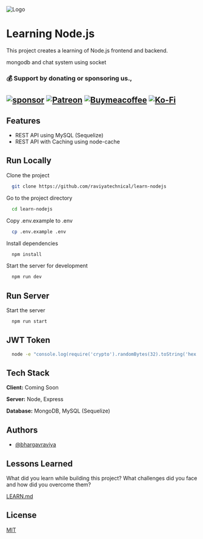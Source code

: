 ![Logo](https://nodejs.org/static/images/logo.svg)

# Learning Node.js

This project creates a learning of Node.js frontend and backend.

mongodb and chat system using socket

### 💰 Support by donating or sponsoring us.,
 
 [![sponsor](https://img.shields.io/badge/sponsor-30363D?style=for-the-badge&logo=GitHub-Sponsors&logoColor=#white)](https://github.com/sponsors/bhargavraviya) [![Patreon](https://img.shields.io/badge/Patreon-F96854?style=for-the-badge&logo=patreon&logoColor=white)](https://www.patreon.com/raviyatechnical/membership) [![Buymeacoffee](https://img.shields.io/badge/Buy_Me_A_Coffee-FFDD00?style=for-the-badge&logo=buy-me-a-coffee&logoColor=black)](https://www.buymeacoffee.com/raviyatechnical) [![Ko-Fi](https://img.shields.io/badge/Ko--fi-F16061?style=for-the-badge&logo=ko-fi&logoColor=white)](https://ko-fi.com/raviyatechnical)
-----

## Features

- REST API using MySQL (Sequelize)
- REST API with Caching using node-cache

## Run Locally

Clone the project

```bash
  git clone https://github.com/raviyatechnical/learn-nodejs
```

Go to the project directory

```bash
  cd learn-nodejs
```

Copy .env.example to .env
```bash
  cp .env.example .env
```

Install dependencies

```bash
  npm install
```

Start the server for development

```bash
  npm run dev
```

## Run Server 

Start the server

```bash
  npm run start
```

## JWT Token

```bash
  node -e "console.log(require('crypto').randomBytes(32).toString('hex'))"
```

## Tech Stack

**Client:** Coming Soon

**Server:** Node, Express

**Database:** MongoDB, MySQL (Sequelize)
 
## Authors

- [@bhargavraviya](https://www.github.com/bhargavraviya)

## Lessons Learned

What did you learn while building this project? What challenges did you face and how did you overcome them?

[LEARN.md](LEARN.md)

## License

[MIT](https://choosealicense.com/licenses/mit/)